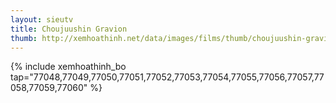 ```yaml
---
layout: sieutv
title: Choujuushin Gravion
thumb: http://xemhoathinh.net/data/images/films/thumb/choujuushin-gravion-choujuushin-gravion-2002.jpg
---
```

{% include xemhoathinh_bo tap="77048,77049,77050,77051,77052,77053,77054,77055,77056,77057,77058,77059,77060" %} 
